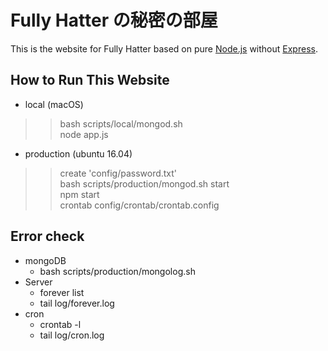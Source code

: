 
# Fully Hatter の秘密の部屋
This is the website for Fully Hatter based on pure [Node.js](https://nodejs.org) without [Express](https://expressjs.com/).

## How to Run This Website
- local (macOS)
>> bash scripts/local/mongod.sh  
>> node app.js

- production (ubuntu 16.04)
>> create 'config/password.txt'  
>> bash scripts/production/mongod.sh start  
>> npm start  
>> crontab config/crontab/crontab.config

## Error check
- mongoDB
    - bash scripts/production/mongolog.sh
- Server
    - forever list
    - tail log/forever.log
- cron
    - crontab -l
    - tail log/cron.log
